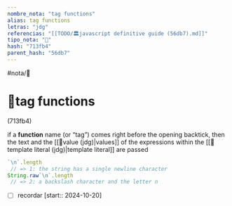 ```yaml
---
nombre_nota: "tag functions"
alias: tag functions
letras: "jdg"
referencias: "[[TODO/🏛️javascript definitive guide (56db7).md]]"
tipo_nota: "📑"
hash: "713fb4"
parent_hash: "56db7"
---
```


#nota/📑

# 📑tag functions
<div class="hash">(713fb4)</div>


 if a __function__ name (or “tag”) comes right before the opening backtick, then the text and the [[📑value (jdg)|values]] of the expressions within the [[📑template literal (jdg)|template literal]] are passed

```javascript
`\n`.length
 // => 1: the string has a single newline character
String.raw`\n`.length
 // => 2: a backslash character and the letter n
```


- [ ] recordar  [start:: 2024-10-20]
